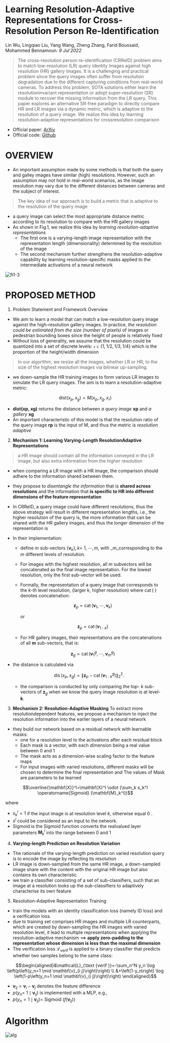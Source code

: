 # Learning Resolution-Adaptive Representations for Cross-Resolution Person Re-Identification
Lin Wu, Lingqiao Liu, Yang Wang, Zheng Zhang, Farid Boussaid, Mohammed Bennamoun. _9 Jul 2022_

> The cross-resolution person re-identification (CRReID) problem aims to match low-resolution (LR) query identity images against high resolution (HR) gallery images. It is a challenging and practical problem since the query images often suffer from resolution degradation due to the different capturing conditions from real-world cameras.
>  To address this problem, SOTA solutions either learn the resolutioninvariant representation or adopt super-resolution (SR) module to recover the missing information from the LR query. This paper explores an alternative SR-free paradigm to directly compare HR and LR images via a dynamic metric, which is
adaptive to the resolution of a query image. We realize this idea by learning resolution-adaptive representations for crossresolution comparison

* Official paper: [ArXiv](https://arxiv.org/pdf/2207.13037.pdf)
* Official code: [Github]()

# OVERVIEW
- An important assumption made by some methods is that both the query and galley images have similar (high) resolutions. However, such an assumption may not hold in real-world scenarios, as the image resolution may vary due to the different distances between cameras and the subject of interest.

> The key idea of our  approach is to build a metric that is adaptive to the resolution of the query image

  - a query image can select the most appropriate distance metric according to its resolution to compare with the HR gallery images
  - As shown in Fig.1, we realize this idea by _learning resolution-adaptive representations_
    - The first one is a varying-length image representation with the representation length (dimensionality) determined by the resolution of the image
    -  The second mechanism further strengthens the resolution-adaptive capability by learning resolution-specific masks applied to the intermediate activations of a neural network


![fi1-3](../../asset/images/P_ReId/CRReID/fig1.png)

# PROPOSED METHOD

1. Problem Statement and Framework Overview

- We aim to learn a model that can match a low-resolution query image against the high-resolution gallery images. In practice, *the resolution could be estimated from the size (number of pixels)* of images or pedestrian bounding boxes since the height of people is relatively fixed
- Without loss of generality, we assume that the resolution could be quantized into a set of discrete levels: $\mathcal{r} \in \{1, 1/2, 1/3, 1/4 \}$ which is
the proportion of the height/width dimension

>  In our algorithm, we resize all the images, whether LR or HR, to the size of the highest resolution images via bilinear up-sampling.

-  we down-sample the HR training images to form various LR images to simulate the LR query images. The aim  is to learn a resolution-adaptive metric:

$$\text{dist}(x_p, x_g) = M(x_p, x_g, x_r)$$

   - **dist(xp, xg)** returns the distance between _a query image_ **xp** and _a gallery_ **xg**
   - An important characteristic of this model is that the resolution ratio of the query image **rp** is the input of M, and thus the metric is _resolution adaptive_

2. **Mechanism 1: Learning Varying-Length ResolutionAdaptive Representations**

> a HR image should contain all the information conveyed in the LR image, but also extra information from the higher resolution

-  when comparing a LR image with a HR image, the comparison should adhere to the information shared between them.
-  they propose to _disentangle the information_ that is **shared across resolutions** and the information that **is specific to HR into different dimensions of the feature representation**
-  In CRReID, a query image could have different resolutions, thus the above strategy will result in different representation lengths, i.e., the higher resolution of the query is, the more information that can be shared with the HR gallery images, and thus the longer dimension of the representation is

- In their implementation:
  - define _m_ sub-vectors $\left\{\mathbf{v}_k\right\}, k=$ $1, \cdots, m$, with _m_corresponding to the _m_ different levels of resolution. 
  - For images with the highest resolution, all _m_ subvectors will be concatenated as the final image representation. For the lowest resolution, only the first sub-vector will be used. 
  - Formally, the representation of a query image that corresponds to the _k-th_ level resolution, (larger k, higher resolution) where $\operatorname{cat}(\cdot)$ denotes concatenation:
   
    $$\mathbf{z}_p=\operatorname{cat}\left(\mathbf{v}_1, \cdots, \mathbf{v}_k\right)$$ 
    
    or 

    $$\mathbf{z}_p=\operatorname{cat}\left(\mathbf{v}_{1: k}\right)$$ 
  
  - For HR gallery images, their representations are the concatenations of all **m** sub-vectors, that is:
  
    $$\mathbf{z}_g=\operatorname{cat}\left(\mathbf{v}_1^g, \cdots, \mathbf{v}_m^g\right)$$
  
- the distance is calculated via

    $$\operatorname{dis}\left(x_p, x_g\right)=\left\|\mathbf{z}_p-\operatorname{cat}\left(\mathbf{v}_{1: k}^g\right)\right\|_2^2 .$$

  - the comparison is conducted by only comparing the top- $k$ sub-vectors of $\mathbf{z}_g$ when we know the query image resolution is at level- **k**.


3. **Mechanism 2: Resolution-Adaptive Masking**
To extract more resolutiondependent features, we propose a mechanism to inject the resolution information into the earlier layers of a neural network

- they build our network based on a residual network  with learnable masks:
  - one for a resolution level to the activations after each residual block
  - Each mask is a vector, with each dimension being a real value between 0 and 1
  - The mask acts as a dimension-wise scaling factor to the feature maps
  - For input images with varied resolutions, different masks will be chosen to determine the final representation and The values of Mask are parameters to be learned

$$\overline{\mathbf{X}}^l=\mathbf{X}^l \odot (\sum_k s_k^l \operatorname{Sigmoid} (\mathbf{M}_k^l))$$

where 
  -  $s_k^l=1$ if the input image is at resolution level _k_, otherwise equal 0 . 
  -  $s^l$ could be considered as an input to the network. 
  -  Sigmoid is the Sigmoid function converts the realvalued layer parameters $\mathbf{M}_k^l$ into the range between 0 and 1

4. **Varying-length Prediction on Resolution Variation**

- The rationale of the varying-length prediction on varied resolution query is to encode the image by reflecting its resolution
-  LR image is down-sampled from the same HR image, a down-sampled image share with the content with the original HR image but also contains its own characteristic
-   we train a classifier consisting of a set of sub-classifiers, such that an image at a resolution looks up the sub-classifiers to adaptively characterise its own feature

5.  Resolution-Adaptive Representation Training

- train the models with an identity classification loss (namely ID loss) and a verification loss.
- due to training set comprises HR images and multiple LR counterparts, which are created by down-sampling the HR images with varied resolution level, it lead to multiple representations when applying the resolution-adaptive mechanism ==> **apply zero-padding to the representation whose dimension is less than the maximal dimension**
- The verification loss $\mathcal{L}_{\text {verif }}$ is applied to a binary classifier that predicts whether two samples belong to the same class:
  
$$\begin{aligned}&\mathcal{L}_{\text {verif }}=-\sum_n^N y_n \log \left(p\left(y_n=1 \mid \mathbf{v}_{i j}\right)\right) \\ 
&+\left(1-y_n\right) \log \left(1-p\left(y_n=1 \mid \mathbf{v}_{i j}\right)\right) \end{aligned}$$

  - $\mathbf{v}_{i j}=\mathbf{v}_i-\mathbf{v}_j$ denotes the feature difference
  - $p\left(y_n=\right.$ $\left.1 \mid \mathbf{v}_{i j}\right)$ is implemented with a MLP, e.g., 
  - $p\left(y_n=1 \mid \mathbf{v}_{i j}\right)=$ Sigmoid $\left(f\left(\mathbf{v}_{i j}\right)\right)$ 

# Algorithm

![alg](../../asset/images/P_ReId/CRReID/alg1.png)